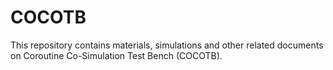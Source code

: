 # COCOTB
This repository contains materials, simulations and other related documents on Coroutine Co-Simulation Test Bench (COCOTB). 
